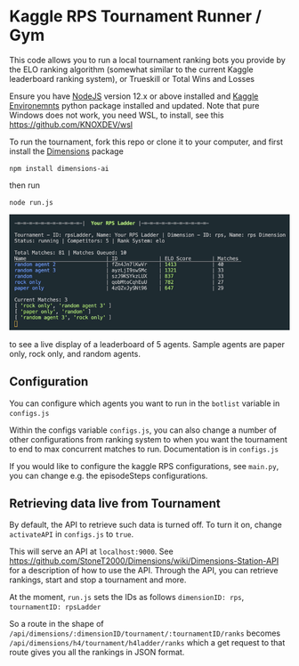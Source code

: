 # Kaggle RPS Tournament Runner / Gym

This code allows you to run a local tournament ranking bots you provide by the ELO ranking algorithm (somewhat similar to the current Kaggle leaderboard ranking system), or Trueskill or Total Wins and Losses

Ensure you have [NodeJS](https://nodejs.org/) version 12.x or above installed and [Kaggle Environemnts](https://github.com/Kaggle/kaggle-environments/) python package installed and updated. Note that pure Windows does not work, you need WSL, to install, see this https://github.com/KNOXDEV/wsl

To run the tournament, fork this repo or clone it to your computer, and first install the [Dimensions](https://github.com/stonet2000/dimensions) package

```
npm install dimensions-ai
```

then run

```
node run.js
```

![rps-tourney](assets/rps-tourney.gif)

to see a live display of a leaderboard of 5 agents. Sample agents are paper only, rock only, and random agents.

## Configuration

You can configure which agents you want to run in the `botlist` variable in `configs.js`

Within the configs variable `configs.js`, you can also change a number of other configurations from ranking system to when you want the tournament to end to max concurrent matches to run. Documentation is in `configs.js`

If you would like to configure the kaggle RPS configurations, see `main.py`, you can change e.g. the episodeSteps configurations.

## Retrieving data live from Tournament

By default, the API to retrieve such data is turned off. To turn it on, change `activateAPI` in `configs.js` to `true`.

This will serve an API at `localhost:9000`. See https://github.com/StoneT2000/Dimensions/wiki/Dimensions-Station-API for a description of how to use the API. Through the API, you can retrieve rankings, start and stop a tournament and more.

At the moment, `run.js` sets the IDs as follows
`dimensionID: rps`, `tournamentID: rpsLadder`

So a route in the shape of `/api/dimensions/:dimensionID/tournament/:tournamentID/ranks` becomes `/api/dimensions/h4/tournament/h4ladder/ranks` which a get request to that route gives you all the rankings in JSON format.

